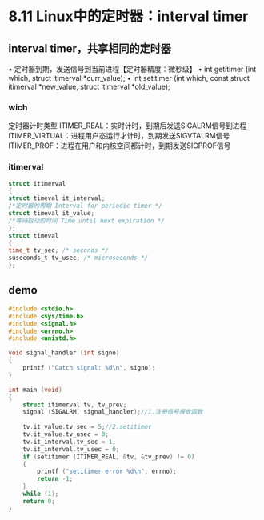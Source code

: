 # 8.11 Linux中的定时器：interval timer

## interval timer，共享相同的定时器
• 定时器到期，发送信号到当前进程【定时器精度：微秒级】
• int getitimer (int which, struct itimerval *curr_value);
• int setitimer (int which, const struct itimerval *new_value,
struct itimerval *old_value);

### wich 
定时器计时类型
ITIMER_REAL：实时计时，到期后发送SIGALRM信号到进程
ITIMER_VIRTUAL：进程用户态运行才计时，到期发送SIGVTALRM信号
ITIMER_PROF：进程在用户和内核空间都计时，到期发送SIGPROF信号

### itimerval
```c
struct itimerval
{
struct timeval it_interval;
/*定时器的周期 Interval for periodic timer */
struct timeval it_value; 
/*等待启动的时间 Time until next expiration */
};
struct timeval
{
time_t tv_sec; /* seconds */
suseconds_t tv_usec; /* microseconds */
};
```

## demo 
```c
#include <stdio.h>
#include <sys/time.h>
#include <signal.h>
#include <errno.h>
#include <unistd.h>

void signal_handler (int signo)
{
    printf ("Catch signal: %d\n", signo);
}

int main (void)
{
    struct itimerval tv, tv_prev;
    signal (SIGALRM, signal_handler);//1.注册信号接收函数
    
    tv.it_value.tv_sec = 5;//2.setitimer
    tv.it_value.tv_usec = 0;
    tv.it_interval.tv_sec = 1;
    tv.it_interval.tv_usec = 0;
    if (setitimer (ITIMER_REAL, &tv, &tv_prev) != 0)
    {
        printf ("setitimer error %d\n", errno);
        return -1;
    }
    while (1);
    return 0;
}

```